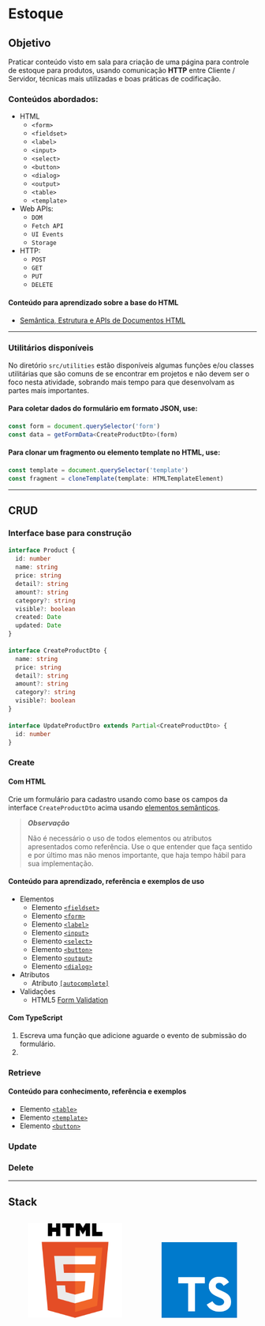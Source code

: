 # Estoque

## Objetivo

Praticar conteúdo visto em sala para criação de uma página para controle de estoque para produtos, usando comunicação **HTTP** entre Cliente / Servidor, técnicas mais utilizadas e boas práticas de codificação.

### Conteúdos abordados:

- HTML
  - `<form>`
  - `<fieldset>`
  - `<label>`
  - `<input>`
  - `<select>`
  - `<button>`
  - `<dialog>`
  - `<output>`
  - `<table>`
  - `<template>`
- Web APIs:
  - `DOM`
  - `Fetch API`
  - `UI Events`
  - `Storage`
- HTTP:
  - `POST`
  - `GET`
  - `PUT`
  - `DELETE`

#### Conteúdo para aprendizado sobre a base do HTML

- [Semântica, Estrutura e APIs de Documentos HTML](https://www.notion.so/guiseek/HTML-c575c12e2175477586607fdce72a0cbc?pvs=4)

---

### Utilitários disponíveis

No diretório `src/utilities` estão disponíveis algumas funções e/ou classes utilitárias que são comuns de se encontrar em projetos e não devem ser o foco nesta atividade, sobrando mais tempo para que desenvolvam as partes mais importantes.

#### Para coletar dados do formulário em formato JSON, use:

```ts
const form = document.querySelector('form')
const data = getFormData<CreateProductDto>(form)
```

#### Para clonar um fragmento ou elemento template no HTML, use:

```ts
const template = document.querySelector('template')
const fragment = cloneTemplate(template: HTMLTemplateElement)
```

---

## CRUD

### Interface base para construção

```ts
interface Product {
  id: number
  name: string
  price: string
  detail?: string
  amount?: string
  category?: string
  visible?: boolean
  created: Date
  updated: Date
}

interface CreateProductDto {
  name: string
  price: string
  detail?: string
  amount?: string
  category?: string
  visible?: boolean
}

interface UpdateProductDro extends Partial<CreateProductDto> {
  id: number
}
```

### Create

#### Com **HTML**

Crie um formulário para cadastro usando como base os campos da interface `CreateProductDto` acima usando [elementos semânticos](https://seek.surge.sh/posts/semantica-dos-elementos-html/).

> _**Observação**_
>
> Não é necessário o uso de todos elementos ou atributos apresentados como referência. Use o que entender que faça sentido e por último mas não menos importante, que haja tempo hábil para sua implementação.

#### Conteúdo para aprendizado, referência e exemplos de uso

- Elementos
  - Elemento [`<fieldset>`](https://www.notion.so/guiseek/Fieldset-50408fd02eac45cf9996fd9e967594f8?pvs=4)
  - Elemento [`<form>`](https://www.notion.so/guiseek/Form-75d237944516426cba4d93068d24bc52?pvs=4)
  - Elemento [`<label>`](https://www.notion.so/guiseek/Label-302046c8e99d4ce4a6a917600277ba68?pvs=4)
  - Elemento [`<input>`](https://www.notion.so/guiseek/Input-fa8d6c4457b741b8a7e91c587eaa52b5?pvs=4)
  - Elemento [`<select>`](https://www.notion.so/guiseek/Select-d1dc0ea926034560bc732f1545694d6f?pvs=4)
  - Elemento [`<button>`](https://www.notion.so/guiseek/Button-4101c114027544c2857cb99025f27e69?pvs=4)
  - Elemento [`<output>`](https://www.notion.so/guiseek/Output-86a7a92833714c8991fb3debed3a7636?pvs=4)
  - Elemento [`<dialog>`](https://www.notion.so/guiseek/Dialog-c8b52a43d031474e9b2d42f3a0660047?pvs=4)
- Atributos
  - Atributo [`[autocomplete]`](https://guiseek.notion.site/HTML-Forms-658f918f02434b438bdbff5d40885533)
- Validações
  - HTML5 [Form Validation](https://www.notion.so/guiseek/HTML-Form-Validation-feed32def6d64a278f4ecd1e6e2d70f7?pvs=4)

#### Com **TypeScript**

1. Escreva uma função que adicione aguarde o evento de submissão do formulário.
1.

### Retrieve

#### Conteúdo para conhecimento, referência e exemplos

- Elemento [`<table>`](https://www.notion.so/guiseek/Template-42678a5e9fe24b3694a7c262b61a0243?pvs=4)
- Elemento [`<template>`](https://www.notion.so/guiseek/Table-6ac55fb2532c47e29e38b4fd4ebcaf3f?pvs=4)
- Elemento [`<button>`](https://www.notion.so/guiseek/Button-4101c114027544c2857cb99025f27e69?pvs=4)

### Update

### Delete

---

## Stack

<section style="display: flex; align-items: flex-end">
	<figure>
		<img src=./public/html.svg width=200>
	</figure>
	<figure>
		<img src=./public/typescript.svg width=160>
	</figure>
</section>
